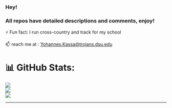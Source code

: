 ### Hey! 

<!--
**Kassa20/Kassa20** is a ✨ _special_ ✨ repository because its `README.md` (this file) appears on your GitHub profile.

Here are some ideas to get you started:

- 🔭 I’m currently working on ...
- 🌱 I’m currently learning ...
- 👯 I’m looking to collaborate on ...
- 🤔 I’m looking for help with ...
- 💬 Ask me about ...
- 📫 How to reach me: ...
- 😄 Pronouns: ...
- ⚡ Fun fact: ...
-->

### All repos have detailed descriptions and comments, enjoy!
    
⚡ Fun fact: I run cross-country and track for my school 

📫 reach me at : Yohannes.Kassa@trojans.dsu.edu



# 📊 GitHub Stats:
![](https://github-readme-stats.vercel.app/api?username=Kassa20&theme=dark&hide_border=false&include_all_commits=true&count_private=false)<br/>
![](https://github-readme-streak-stats.herokuapp.com/?user=Kassa20&theme=dark&hide_border=false)<br/>
![](https://github-readme-stats.vercel.app/api/top-langs/?username=Kassa20&theme=dark&hide_border=false&include_all_commits=true&count_private=false&layout=compact)

---
<!-- [![](https://visitcount.itsvg.in/api?id=Kassa20&icon=0&color=0)](https://visitcount.itsvg.in) -->

<!-- Proudly created with GPRM ( https://gprm.itsvg.in ) -->
